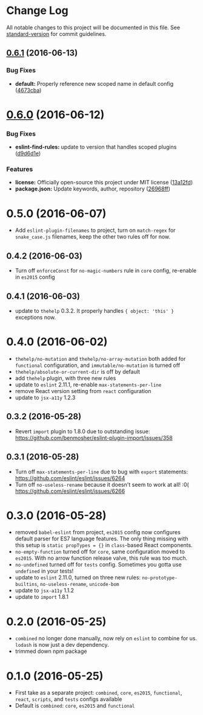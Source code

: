# Change Log

All notable changes to this project will be documented in this file. See [standard-version](https://github.com/conventional-changelog/standard-version) for commit guidelines.

<a name="0.6.1"></a>
## [0.6.1](https://github.com/scottnonnenberg/eslint-config-thehelp/compare/v0.6.0...v0.6.1) (2016-06-13)


### Bug Fixes

* **default:** Properly reference new scoped name in default config ([4673cba](https://github.com/scottnonnenberg/eslint-config-thehelp/commit/4673cba))



<a name="0.6.0"></a>
# [0.6.0](https://github.com/scottnonnenberg/eslint-config-thehelp/compare/v0.5.0...v0.6.0) (2016-06-12)


### Bug Fixes

* **eslint-find-rules:** update to version that handles scoped plugins ([d9d6d1e](https://github.com/scottnonnenberg/eslint-config-thehelp/commit/d9d6d1e))


### Features

* **license:** Officially open-source this project under MIT license ([13a12fd](https://github.com/scottnonnenberg/eslint-config-thehelp/commit/13a12fd))
* **package.json:** Update keywords, author, repository ([26968ff](https://github.com/scottnonnenberg/eslint-config-thehelp/commit/26968ff))


<a name="0.5.0"></a>
# 0.5.0 (2016-06-07)

* Add `eslint-plugin-filenames` to project, turn on `match-regex` for `snake_case.js` filenames, keep the other two rules off for now.


<a name="0.4.2"></a>
## 0.4.2 (2016-06-03)

* Turn off `enforceConst` for `no-magic-numbers` rule in `core` config, re-enable in `es2015` config


<a name="0.4.1"></a>
## 0.4.1 (2016-06-03)

* update to `thehelp` 0.3.2. It properly handles `{ object: 'this' }` exceptions now.


<a name="0.4.0"></a>
# 0.4.0 (2016-06-02)

* `thehelp/no-mutation` and `thehelp/no-array-mutation` both added for `functional` configuration, and `immutable/no-mutation` is turned off
* `thehelp/absolute-or-current-dir` is off by default
* add `thehelp` plugin, with three new rules
* update to `eslint` 2.11.1, re-enable `max-statements-per-line`
* remove React version setting from `react` configuration
* update to `jsx-a11y` 1.2.3


<a name="0.3.2"></a>
## 0.3.2 (2016-05-28)

* Revert `import` plugin to 1.8.0 due to outstanding issue: https://github.com/benmosher/eslint-plugin-import/issues/358


<a name="0.3.1"></a>
## 0.3.1 (2016-05-28)

* Turn off `max-statements-per-line` due to bug with `export` statements: https://github.com/eslint/eslint/issues/6264
* Turn off `no-useless-rename` because it doesn't seem to work at all! :0( https://github.com/eslint/eslint/issues/6266


<a name="0.3.0"></a>
# 0.3.0 (2016-05-28)

* removed `babel-eslint` from project, `es2015` config now configures default parser for ES7 language features. The only thing missing with this setup is `static propTypes = {}` in `class`-based React components.
* `no-empty-function` turned off for `core`, same configuration moved to `es2015`. With no arrow function release valve, this rule was too much.
* `no-undefined` turned off for `tests` config. Sometimes you gotta use `undefined` in your tests!
* update to `eslint` 2.11.0, turned on three new rules: `no-prototype-builtins`, `no-useless-rename`, `unicode-bom`
* update to `jsx-a11y` 1.1.2
* update to `import` 1.8.1


<a name="0.2.0"></a>
# 0.2.0 (2016-05-25)

* `combined` no longer done manually, now rely on `eslint` to combine for us. `lodash` is now just a dev dependency.
* trimmed down npm package


<a name="0.1.0"></a>
# 0.1.0 (2016-05-25)

* First take as a separate project: `combined`, `core`, `es2015`, `functional`, `react`, `scripts`, and `tests` configs available
* Default is `combined`: `core`, `es2015` and `functional`
